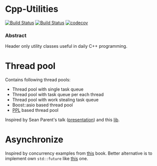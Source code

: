 # Cpp-Utilities

[![Build Status][travis-badge]][travis-link]
[![Build Status][appveyor-badge]][appveyor-link]
[![codecov][codecov-badge]][codecov-link]

### Abstract

Header only utility classes useful in daily C++ programming.

# Thread pool

Contains following thread pools:
- Thread pool with single task queue
- Thread pool with task queue per each thread
- Thread pool with work stealing task queue
- Boost::asio based thread pool
- [PPL](https://msdn.microsoft.com/library/dd492418.aspx) based thread pool

Inspired by Sean Parent's talk ([presentation](http://sean-parent.stlab.cc/presentations/2016-11-16-concurrency/2016-11-16-concurrency.pdf)) and this [lib](https://github.com/topcpporg/thread-pool-cpp).

[travis-badge]:      https://travis-ci.org/vukis/Utilities.svg?branch=master
[travis-link]:       https://travis-ci.org/vukis/Utilities
[appveyor-badge]:    https://ci.appveyor.com/api/projects/status/1l8srr6wo3ixnc7o?svg=true
[appveyor-link]:     https://ci.appveyor.com/project/vukis/utilities
[codecov-badge]:     https://codecov.io/gh/vukis/Utilities/branch/master/graph/badge.svg
[codecov-link]:      https://codecov.io/gh/vukis/Utilities

# Asynchronize

Inspired by concurrency examples from [this](http://www.bfilipek.com/2017/08/cpp17stl-review.html) book. Better alternative is to implement own `std::future` like [this](https://github.com/FelixPetriconi/future_proposal/blob/master/proposal.md) one.

